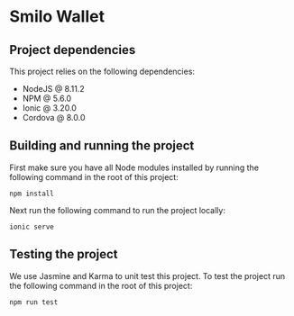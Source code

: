 # Smilo Wallet

## Project dependencies

This project relies on the following dependencies:
- NodeJS @ 8.11.2
- NPM @ 5.6.0
- Ionic @ 3.20.0
- Cordova @ 8.0.0

## Building and running the project

First make sure you have all Node modules installed by running the following command in the root of this project:

```
npm install
```

Next run the following command to run the project locally:

```
ionic serve
```

## Testing the project

We use Jasmine and Karma to unit test this project. To test the project run the following command in the root of this project:

````
npm run test
````
